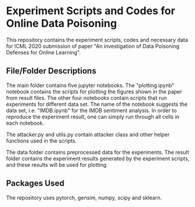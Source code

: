 # Experiment Scripts and Codes for Online Data Poisoning

This repository contains the experiment scripts, codes and necessary data for ICML 2020 submission of paper "An investigation of Data Poisoning Defenses for Online Learning".

## File/Folder Descriptions

The main folder contains five jupyter notebooks. The "plotting.ipynb" notebook contains the scripts for plotting the figures shown in the paper from result files. The other four notebooks contain scripts that run experiments for different data set. The name of the notebook suggests the data set, i.e. "IMDB.ipynb" for the IMDB sentiment analysis. In order to reproduce the experiment result, one can simply run through all cells in each notebook.

The attacker.py and utils.py contain attacker class and other helper functions used in the scripts.

The data folder contains preprocessed data for the experiments. The result folder contains the experiment results generated by the experiment scripts, and these results will be used for plotting.

## Packages Used

The repository uses pytorch, gensim, numpy, scipy and sklearn.

